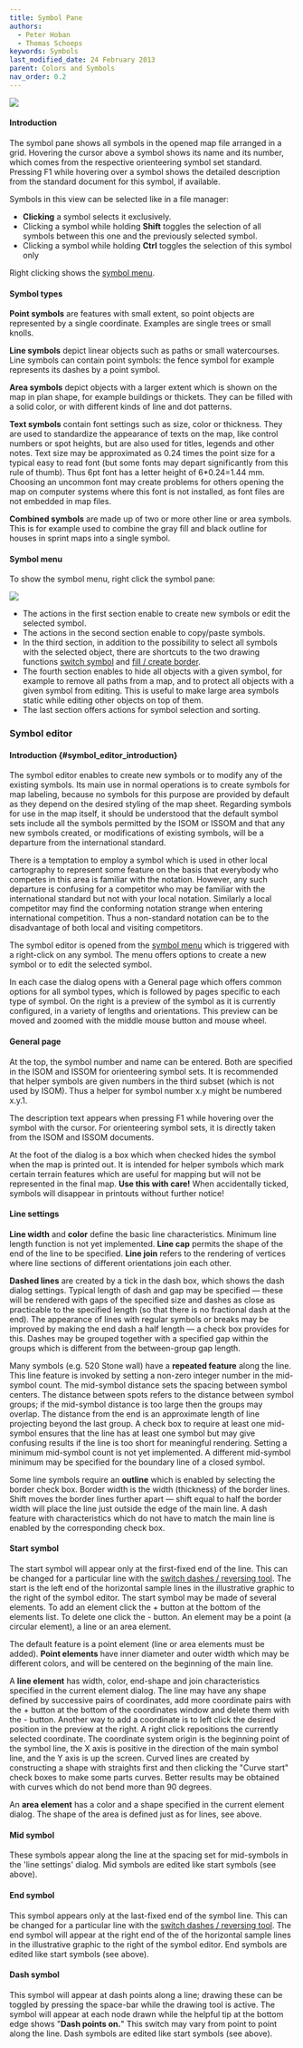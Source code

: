 ```yaml
---
title: Symbol Pane
authors:
  - Peter Hoban
  - Thomas Schoeps
keywords: Symbols
last_modified_date: 24 February 2013
parent: Colors and Symbols
nav_order: 0.2
---
```


![ ](images/symbol_dock_widget.png)

#### Introduction

The symbol pane shows all symbols in the opened map file arranged in a grid. Hovering the cursor above a symbol shows its name and its number, which comes from the respective orienteering symbol set standard. Pressing F1 while hovering over a symbol shows the detailed description from the standard document for this symbol, if available.

Symbols in this view can be selected like in a file manager:

 - **Clicking** a symbol selects it exclusively.
 - Clicking a symbol while holding **Shift** toggles the selection of all symbols between this one and the previously selected symbol.
 - Clicking a symbol while holding **Ctrl** toggles the selection of this symbol only

Right clicking shows the [symbol menu](#symbol-menu).

#### Symbol types

**Point symbols** are features with small extent, so point objects are represented by a single coordinate. Examples are single trees or small knolls.

**Line symbols** depict linear objects such as paths or small watercourses. Line symbols can contain point symbols: the fence symbol for example represents its dashes by a point symbol.

**Area symbols** depict objects with a larger extent which is shown on the map in plan shape, for example buildings or thickets. They can be filled with a solid color, or with different kinds of line and dot patterns.

**Text symbols** contain font settings such as size, color or thickness. They are used to standardize the appearance of texts on the map, like control numbers or spot heights, but are also used for titles, legends and other notes.
Text size may be approximated as 0.24 times the point size for a typical easy to read font (but some fonts may depart significantly from this rule of thumb). Thus 6pt font has a letter height of 6\*0.24=1.44 mm. Choosing an uncommon font may create problems for others opening the map on computer systems where this font is not installed, as font files are not embedded in map files.

**Combined symbols** are made up of two or more other line or area symbols. This is for example used to combine the gray fill and black outline for houses in sprint maps into a single symbol.

#### Symbol menu

To show the symbol menu, right click the symbol pane:

![ ](images/symbol_dock_widget_menu.png)

 - The actions in the first section enable to create new symbols or edit the selected symbol.
 - The actions in the second section enable to copy/paste symbols.
 - In the third section, in addition to the possibility to select all symbols with the selected object, there are shortcuts to the two drawing functions [switch symbol](toolbars.md#switch_symbol) and [fill / create border](toolbars.md#fill_create_border).
 - The fourth section enables to hide all objects with a given symbol, for example to remove all paths from a map, and to protect all objects with a given symbol from editing. This is useful to make large area symbols static while editing other objects on top of them.
 - The last section offers actions for symbol selection and sorting.

### Symbol editor

#### Introduction  {#symbol_editor_introduction}

The symbol editor enables to create new symbols or to modify any of the existing symbols. Its main use in normal operations is to create symbols for map labeling, because no symbols for this purpose are provided by default as they depend on the desired styling of the map sheet.
Regarding symbols for use in the map itself, it should be understood that the default symbol sets include all the symbols permitted by the ISOM or ISSOM and that any new symbols created, or modifications of existing symbols, will be a departure from the international standard.

There is a temptation to employ a symbol which is used in other local cartography to represent some feature on the basis that everybody who competes in this area is familiar with the notation. However, any such departure is confusing for a competitor who may be familiar with the international standard but not with your local notation. Similarly a local competitor may find the conforming notation strange when entering international competition. Thus a non-standard notation can be to the disadvantage of both local and visiting competitors.

The symbol editor is opened from the [symbol menu](#symbol-menu) which is triggered with a right-click on any symbol. The menu offers options to create a new symbol or to edit the selected symbol.

In each case the dialog opens with a General page which offers common options for all symbol types, which is followed by pages specific to each type of symbol. On the right is a preview of the symbol as it is currently configured, in a variety of lengths and orientations. This preview can be moved and zoomed with the middle mouse button and mouse wheel.

#### General page

At the top, the symbol number and name can be entered. Both are specified in the ISOM and ISSOM for orienteering symbol sets.
It is recommended that helper symbols are given numbers in the third subset (which is not used by ISOM). Thus a helper for symbol number x.y might be numbered x.y.1.

The description text appears when pressing F1 while hovering over the symbol with the cursor. For orienteering symbol sets, it is directly taken from the ISOM and ISSOM documents.

At the foot of the dialog is a box which when checked hides the symbol when the map is printed out. It is intended for helper symbols which mark certain terrain features which are useful for mapping but will not be represented in the final map. **Use this with care!** When accidentally ticked, symbols will disappear in printouts without further notice!

<!-- TODO: Add description of point settings. Link to this in the description of the start symbol below. -->
<!-- NOTE: as name, use symbol-type-x where x is the number in the Symbol::Type enum. -->

#### Line settings
**Line width** and **color** define the basic line characteristics. Minimum line length function is not yet implemented. **Line cap** permits the shape of the end of the line to be specified. **Line join** refers to the rendering of vertices where line sections of different orientations join each other.

**Dashed lines** are created by a tick in the dash box, which shows the dash dialog settings. Typical length of dash and gap may be specified &#8212; these will be rendered with gaps of the specified size and dashes as close as practicable to the specified length (so that there is no fractional dash at the end). The appearance of lines with regular symbols or breaks may be improved by making the end dash a half length &#8212; a check box provides for this. Dashes may be grouped together with a specified gap within the groups which is different from the between-group gap length.

Many symbols (e.g. 520 Stone wall) have a **repeated feature** along the line. This line feature is invoked by setting a non-zero integer number in the mid-symbol count. The mid-symbol distance sets the spacing between symbol centers. The distance between spots refers to the distance between symbol groups; if the mid-symbol distance is too large then the groups may overlap. The distance from the end is an approximate length of line projecting beyond the last group. A check box to require at least one mid-symbol ensures that the line has at least one symbol but may give confusing results if the line is too short for meaningful rendering. Setting a minimum mid-symbol count is not yet implemented. A different mid-symbol minimum may be specified for the boundary line of a closed symbol.

Some line symbols require an **outline** which is enabled by selecting the border check box. Border width is the width (thickness) of the border lines. Shift moves the border lines further apart &#8212; shift equal to half the border width will place the line just outside the edge of the main line. A dash feature with characteristics which do not have to match the main line is enabled by the corresponding check box.

#### Start symbol

The start symbol will appear only at the first-fixed end of the line. This can be changed for a particular line with the [switch dashes / reversing tool](toolbars.md#switch_dashes). The start is the left end of the horizontal sample lines in the illustrative graphic to the right of the symbol editor. The start symbol may be made of several elements. To add an element click the + button at the bottom of the elements list. To delete one click the - button. An element may be a point (a circular element), a line or an area element.

The default feature is a point element (line or area elements must be added). **Point elements** have inner diameter and outer width which may be different colors, and will be centered on the beginning of the main line.

A **line element** has width, color, end-shape and join characteristics specified in the current element dialog. The line may have any shape defined by successive pairs of coordinates, add more coordinate pairs with the + button at the bottom of the coordinates window and delete them with the - button. Another way to add a coordinate is to left click the desired position in the preview at the right. A right click repositions the currently selected coordinate.
The coordinate system origin is the beginning point of the symbol line, the X axis is positive in the direction of the main symbol line, and the Y axis is up the screen. Curved lines are created by constructing a shape with straights first and then clicking the "Curve start" check boxes to make some parts curves. Better results may be obtained with curves which do not bend more than 90 degrees.

An **area element** has a color and a shape specified in the current element dialog. The shape of the area is defined just as for lines, see above.

#### Mid symbol

These symbols appear along the line at the spacing set for mid-symbols in the 'line settings' dialog. Mid symbols are edited like start symbols (see above).

#### End symbol

This symbol appears only at the last-fixed end of the symbol line. This can be changed for a particular line with the [switch dashes / reversing tool](toolbars.md#switch_dashes). The end symbol will appear at the right end of the of the horizontal sample lines in the illustrative graphic to the right of the symbol editor. End symbols are edited like start symbols (see above).

#### Dash symbol
This symbol will appear at dash points along a line; drawing these can be toggled by pressing the space-bar while the drawing tool is active. The symbol will appear at each node drawn while the helpful tip at the bottom edge shows "**Dash points on.**" This switch may vary from point to point along the line. Dash symbols are edited like start symbols (see above).


<!-- TODO: add description of area settings. -->


<!-- TODO: add description of text settings. -->


<!-- TODO: add description of combined settings. -->


